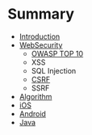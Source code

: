 # Summary

* [Introduction](README.md)
* [WebSecurity](chapter1.md)
  * [OWASP TOP 10](chapter1/owasp-top-10.md)
  * XSS
  * SQL Injection
  * [CSRF](chapter1/csrf.md)
  * SSRF
* [Algorithm](algorithm.md)
* [iOS](ios.md)
* [Android](android.md)
* [Java](java.md)


